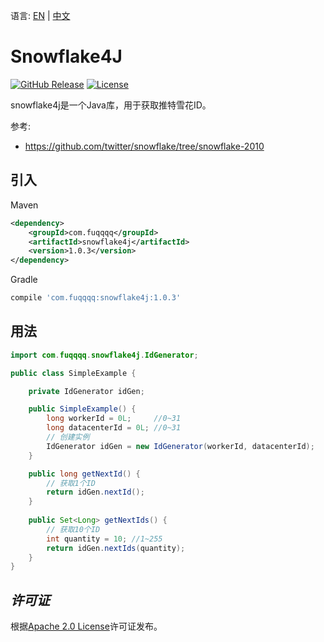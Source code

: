 语言: [EN](README_en.md) | [中文](README.md)
# Snowflake4J

[![GitHub Release](https://img.shields.io/github/release/fuqqqq/snowflake4j.svg)](https://github.com/fuqqqq/snowflake4j/releases)
[![License](https://img.shields.io/badge/license-Apache%202.0-4EB1BA.svg)](https://www.apache.org/licenses/LICENSE-2.0.html)

snowflake4j是一个Java库，用于获取推特雪花ID。

参考:
- https://github.com/twitter/snowflake/tree/snowflake-2010

## 引入
Maven
```xml
<dependency>
    <groupId>com.fuqqqq</groupId>
    <artifactId>snowflake4j</artifactId>
    <version>1.0.3</version>
</dependency>
  ```
Gradle
```groovy
compile 'com.fuqqqq:snowflake4j:1.0.3'
```

## 用法

```java
import com.fuqqqq.snowflake4j.IdGenerator;

public class SimpleExample {

    private IdGenerator idGen;

    public SimpleExample() {
        long workerId = 0L;     //0~31
        long datacenterId = 0L; //0~31
        // 创建实例
        IdGenerator idGen = new IdGenerator(workerId, datacenterId);
    }

    public long getNextId() {
        // 获取1个ID
        return idGen.nextId();
    }
    
    public Set<Long> getNextIds() {
        // 获取10个ID
        int quantity = 10; //1~255
        return idGen.nextIds(quantity);
    }
}
```

## *许可证*
根据[Apache 2.0 License](LICENSE)许可证发布。
